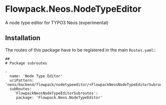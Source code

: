 Flowpack.Neos.NodeTypeEditor
============================

A node type editor for TYPO3 Neos (experimental)

Installation
------------

The routes of this package have to be registered in the main `Routes.yaml`::

    ##
    # Package subroutes

    -
      name: 'Node Type Editor'
      uriPattern: 'neos/backend/flowpack/nodetypeeditor/<FlowpackNeosNodeTypeEditorSubroutes>'
      subRoutes:
        'FlowpackNeosNodeTypeEditorSubroutes':
         package: 'Flowpack.Neos.NodeTypeEditor'
